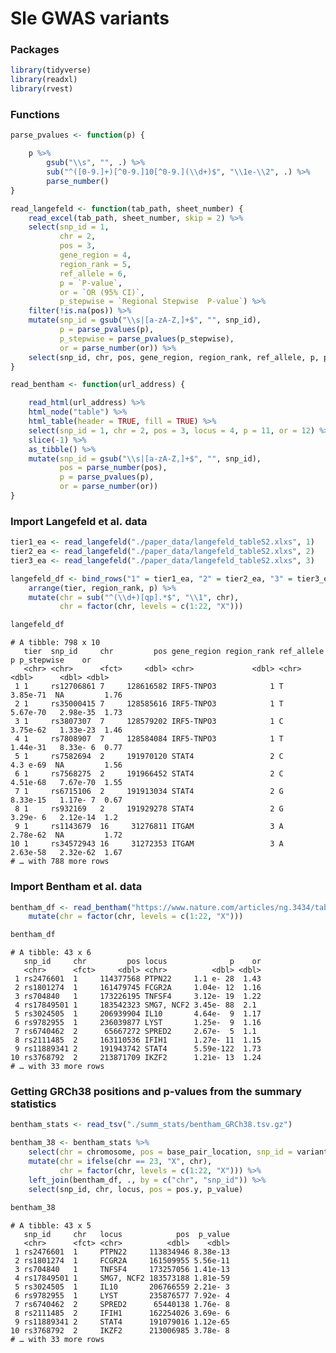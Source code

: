 Sle GWAS variants
================

### Packages

``` r
library(tidyverse)
library(readxl)
library(rvest)
```

### Functions

``` r
parse_pvalues <- function(p) {

    p %>%
        gsub("\\s", "", .) %>%
        sub("^([0-9.]+)[^0-9.]10[^0-9.](\\d+)$", "\\1e-\\2", .) %>%
        parse_number()
}

read_langefeld <- function(tab_path, sheet_number) {
    read_excel(tab_path, sheet_number, skip = 2) %>%
    select(snp_id = 1, 
           chr = 2, 
           pos = 3, 
           gene_region = 4, 
           region_rank = 5, 
           ref_allele = 6, 
           p = `P-value`,
           or = `OR (95% CI)`,
           p_stepwise = `Regional Stepwise  P-value`) %>% 
    filter(!is.na(pos)) %>%
    mutate(snp_id = gsub("\\s|[a-zA-Z,]+$", "", snp_id),  
           p = parse_pvalues(p),
           p_stepwise = parse_pvalues(p_stepwise),
           or = parse_number(or)) %>%
    select(snp_id, chr, pos, gene_region, region_rank, ref_allele, p, p_stepwise, or)
}

read_bentham <- function(url_address) {

    read_html(url_address) %>%
    html_node("table") %>%
    html_table(header = TRUE, fill = TRUE) %>%
    select(snp_id = 1, chr = 2, pos = 3, locus = 4, p = 11, or = 12) %>%
    slice(-1) %>%
    as_tibble() %>%
    mutate(snp_id = gsub("\\s|[a-zA-Z,]+$", "", snp_id),
           pos = parse_number(pos),
           p = parse_pvalues(p),
           or = parse_number(or))
}
```

### Import Langefeld et al. data

``` r
tier1_ea <- read_langefeld("./paper_data/langefeld_tableS2.xlxs", 1)
tier2_ea <- read_langefeld("./paper_data/langefeld_tableS2.xlxs", 2)
tier3_ea <- read_langefeld("./paper_data/langefeld_tableS2.xlxs", 3)

langefeld_df <- bind_rows("1" = tier1_ea, "2" = tier2_ea, "3" = tier3_ea, .id = "tier") %>%
    arrange(tier, region_rank, p) %>%
    mutate(chr = sub("^(\\d+)[qp].*$", "\\1", chr),
           chr = factor(chr, levels = c(1:22, "X")))

langefeld_df
```

    # A tibble: 798 x 10
       tier  snp_id     chr         pos gene_region region_rank ref_allele        p p_stepwise    or
       <chr> <chr>      <fct>     <dbl> <chr>             <dbl> <chr>         <dbl>      <dbl> <dbl>
     1 1     rs12706861 7     128616582 IRF5-TNPO3            1 T          3.85e-71  NA         1.76
     2 1     rs35000415 7     128585616 IRF5-TNPO3            1 T          5.67e-70   2.98e-35  1.73
     3 1     rs3807307  7     128579202 IRF5-TNPO3            1 C          3.75e-62   1.33e-23  1.46
     4 1     rs7808907  7     128584084 IRF5-TNPO3            1 T          1.44e-31   8.33e- 6  0.77
     5 1     rs7582694  2     191970120 STAT4                 2 C          4.3 e-69  NA         1.56
     6 1     rs7568275  2     191966452 STAT4                 2 C          4.51e-68   7.67e-70  1.55
     7 1     rs6715106  2     191913034 STAT4                 2 G          8.33e-15   1.17e- 7  0.67
     8 1     rs932169   2     191929278 STAT4                 2 G          3.29e- 6   2.12e-14  1.2 
     9 1     rs1143679  16     31276811 ITGAM                 3 A          2.78e-62  NA         1.72
    10 1     rs34572943 16     31272353 ITGAM                 3 A          2.63e-58   2.32e-62  1.67
    # … with 788 more rows

### Import Bentham et al. data

``` r
bentham_df <- read_bentham("https://www.nature.com/articles/ng.3434/tables/1") %>%
    mutate(chr = factor(chr, levels = c(1:22, "X")))

bentham_df
```

    # A tibble: 43 x 6
       snp_id     chr         pos locus              p    or
       <chr>      <fct>     <dbl> <chr>          <dbl> <dbl>
     1 rs2476601  1     114377568 PTPN22     1.1 e- 28  1.43
     2 rs1801274  1     161479745 FCGR2A     1.04e- 12  1.16
     3 rs704840   1     173226195 TNFSF4     3.12e- 19  1.22
     4 rs17849501 1     183542323 SMG7, NCF2 3.45e- 88  2.1 
     5 rs3024505  1     206939904 IL10       4.64e-  9  1.17
     6 rs9782955  1     236039877 LYST       1.25e-  9  1.16
     7 rs6740462  2      65667272 SPRED2     2.67e-  5  1.1 
     8 rs2111485  2     163110536 IFIH1      1.27e- 11  1.15
     9 rs11889341 2     191943742 STAT4      5.59e-122  1.73
    10 rs3768792  2     213871709 IKZF2      1.21e- 13  1.24
    # … with 33 more rows

### Getting GRCh38 positions and p-values from the summary statistics

``` r
bentham_stats <- read_tsv("./summ_stats/bentham_GRCh38.tsv.gz")
```

``` r
bentham_38 <- bentham_stats %>%
    select(chr = chromosome, pos = base_pair_location, snp_id = variant_id, p_value) %>%
    mutate(chr = ifelse(chr == 23, "X", chr),
           chr = factor(chr, levels = c(1:22, "X"))) %>%
    left_join(bentham_df, ., by = c("chr", "snp_id")) %>%
    select(snp_id, chr, locus, pos = pos.y, p_value)
    
bentham_38
```

    # A tibble: 43 x 5
       snp_id     chr   locus            pos  p_value
       <chr>      <fct> <chr>          <dbl>    <dbl>
     1 rs2476601  1     PTPN22     113834946 8.38e-13
     2 rs1801274  1     FCGR2A     161509955 5.56e-11
     3 rs704840   1     TNFSF4     173257056 1.41e-13
     4 rs17849501 1     SMG7, NCF2 183573188 1.81e-59
     5 rs3024505  1     IL10       206766559 2.21e- 3
     6 rs9782955  1     LYST       235876577 7.92e- 4
     7 rs6740462  2     SPRED2      65440138 1.76e- 8
     8 rs2111485  2     IFIH1      162254026 3.69e- 6
     9 rs11889341 2     STAT4      191079016 1.12e-65
    10 rs3768792  2     IKZF2      213006985 3.78e- 8
    # … with 33 more rows
